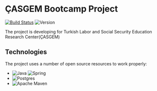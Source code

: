 # ÇASGEM Bootcamp Project

[![Build Status](https://travis-ci.org/joemccann/dillinger.svg?branch=master)](https://travis-ci.org/joemccann/dillinger) ![Version](https://img.shields.io/badge/version-0.1-brightgreen)

The project is developing for Turkish Labor and Social Security Education Research Center(ÇASGEM)


## Technologies

The project uses a number of open source resources to work properly:
- ![Java](https://img.shields.io/badge/java-%23ED8B00.svg?style=for-the-badge&logo=java&logoColor=white) ![Spring](https://img.shields.io/badge/spring-%236DB33F.svg?style=for-the-badge&logo=spring&logoColor=white)
- ![Postgres](https://img.shields.io/badge/postgres-%23316192.svg?style=for-the-badge&logo=postgresql&logoColor=white)
- ![Apache Maven](https://img.shields.io/badge/Apache%20Maven-C71A36?style=for-the-badge&logo=Apache%20Maven&logoColor=white)


